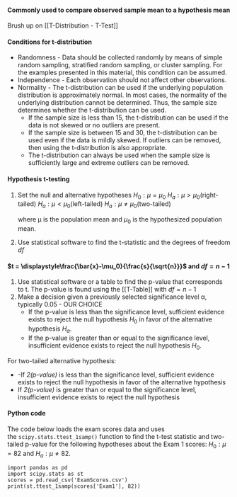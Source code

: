 #### Commonly used to compare observed sample mean to a hypothesis mean

Brush up on [[T-Distribution - T-Test]]

#### Conditions for t-distribution

- Randomness - Data should be collected randomly by means of simple random sampling, stratified random sampling, or cluster sampling. For the examples presented in this material, this condition can be assumed.
- Independence - Each observation should not affect other observations.
- Normality - The t-distribution can be used if the underlying population distribution is approximately normal. In most cases, the normality of the underlying distribution cannot be determined. Thus, the sample size determines whether the t-distribution can be used.
    - If the sample size is less than 15, the t-distribution can be used if the data is not skewed or no outliers are present.
    - If the sample size is between 15 and 30, the t-distribution can be used even if the data is mildly skewed. If outliers can be removed, then using the t-distribution is also appropriate.
    - The t-distribution can always be used when the sample size is sufficiently large and extreme outliers can be removed.


#### Hypothesis t-testing 

1. Set the null and alternative hypotheses
	$H_0: \mu = \mu_0$
	$H_a: \mu > \mu_0 (\text{right-tailed})$
    $H_a: \mu < \mu_0 (\text{left-tailed})$
	$H_a: \mu \neq \mu_0 (\text{two-tailed})$
	
    where μ is the population mean and $\mu_0$ is the hypothesized population mean.
    
2. Use statistical software to find the t-statistic and the degrees of freedom $df$
#### $t = \displaystyle\frac{\bar{x}-\mu_0}{\frac{s}{\sqrt{n}}}$ and $df = n - 1$
    
1. Use statistical software or a table to find the p-value that corresponds to t. The p-value is found using the [[T-Table]] with $df=n-1$
2. Make a decision given a previously selected significance level α, typically 0.05 - OUR CHOICE
    - If the p-value is less than the significance level, sufficient evidence exists to reject the null hypothesis $H_0$ in favor of the alternative hypothesis $H_a$.
    - If the p-value is greater than or equal to the significance level, insufficient evidence exists to reject the null hypothesis $H_0$.

For two-tailed alternative hypothesis:
- -If _2(p-value)_ is less than the significance level, sufficient evidence exists to reject the null hypothesis in favor of the alternative hypothesis
- If _2(p-value)_ is greater than or equal to the significance level, insufficient evidence exists to reject the null hypothesis 

#### Python code
The code below loads the exam scores data and uses the `scipy.stats.ttest_1samp()` function to find the t-test statistic and two-tailed p-value for the following hypotheses about the Exam 1 scores: $H_0:μ=82$ and $H_a:μ≠82$.
```
import pandas as pd
import scipy.stats as st
scores = pd.read_csv('ExamScores.csv')
print(st.ttest_1samp(scores['Exam1'], 82))
```


